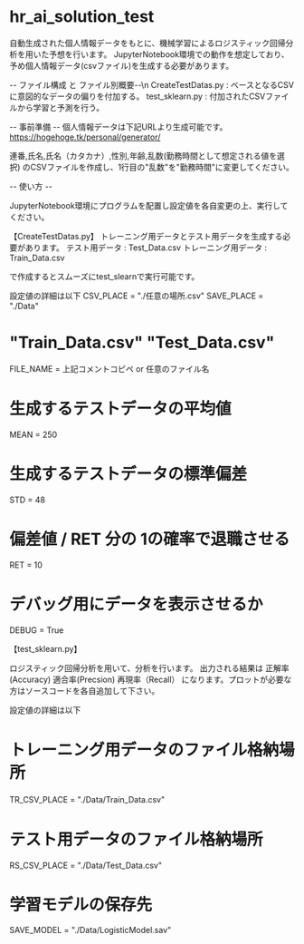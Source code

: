 # hr_ai_solution_test
自動生成された個人情報データをもとに、機械学習によるロジスティック回帰分析を用いた予想を行います。
JupyterNotebook環境での動作を想定しており、予め個人情報データ(csvファイル)を生成する必要があります。

-- ファイル構成 と ファイル別概要--\n
CreateTestDatas.py : ベースとなるCSVに意図的なデータの偏りを付加する。
test_sklearn.py    : 付加されたCSVファイルから学習と予測を行う。

-- 事前準備 --
個人情報データは下記URLより生成可能です。
https://hogehoge.tk/personal/generator/

連番,氏名,氏名（カタカナ）,性別,年齢,乱数(勤務時間として想定される値を選択)
のCSVファイルを作成し、1行目の"乱数"を"勤務時間"に変更してください。

-- 使い方 --

JupyterNotebook環境にプログラムを配置し設定値を各自変更の上、実行してください。

【CreateTestDatas.py】
トレーニング用データとテスト用データを生成する必要があります。
テスト用データ : Test_Data.csv
トレーニング用データ : Train_Data.csv

で作成するとスムーズにtest_slearnで実行可能です。

設定値の詳細は以下
  CSV_PLACE = "./任意の場所.csv"
  SAVE_PLACE = "./Data"  
  # "Train_Data.csv"  "Test_Data.csv"
  FILE_NAME = 上記コメントコピペ or 任意のファイル名
  # 生成するテストデータの平均値
  MEAN = 250  
  # 生成するテストデータの標準偏差
  STD  = 48  
  # 偏差値 / RET 分の 1の確率で退職させる
  RET  = 10   
  # デバッグ用にデータを表示させるか
  DEBUG = True 

【test_sklearn.py】

ロジスティック回帰分析を用いて、分析を行います。
出力される結果は
 正解率(Accuracy)
 適合率(Precsion)
 再現率（Recall）
になります。プロットが必要な方はソースコードを各自追加して下さい。

設定値の詳細は以下
# トレーニング用データのファイル格納場所
TR_CSV_PLACE = "./Data/Train_Data.csv"　
# テスト用データのファイル格納場所
RS_CSV_PLACE = "./Data/Test_Data.csv"   
# 学習モデルの保存先
SAVE_MODEL = "./Data/LogisticModel.sav" 
